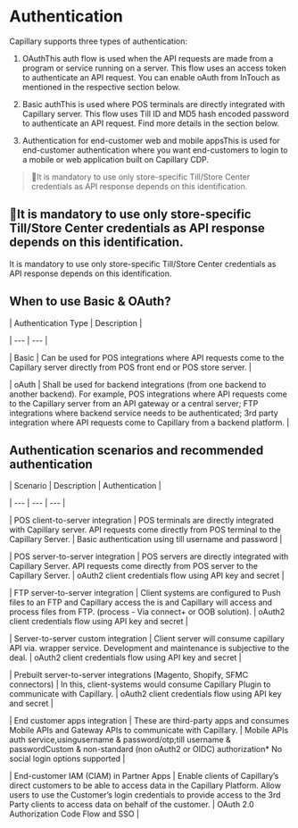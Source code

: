 # Authentication

Capillary supports three types of authentication:

1. OAuthThis auth flow is used when the API requests are made from a program or service running on a server. This flow uses an access token to authenticate an API request. You can enable oAuth from InTouch as mentioned in the respective section below.

2. Basic authThis is used where POS terminals are directly integrated with Capillary server. This flow uses Till ID and MD5 hash encoded password to authenticate an API request. Find more details in the section below.

3. Authentication for end-customer web and mobile appsThis is used for end-customer authentication where you want end-customers to login to a mobile or web application built on Capillary CDP.

> 📘It is mandatory to use only store-specific Till/Store Center credentials as API response depends on this identification.

## 📘It is mandatory to use only store-specific Till/Store Center credentials as API response depends on this identification.

It is mandatory to use only store-specific Till/Store Center credentials as API response depends on this identification.

## When to use Basic & OAuth?

| Authentication Type | Description |

| --- | --- |

| Basic | Can be used for POS integrations where API requests come to the Capillary server directly from POS front end or POS store server. |

| oAuth | Shall be used for backend integrations (from one backend to another backend). For example, POS integrations where API requests come to the Capillary server from an API gateway or a central server; FTP integrations where backend service needs to be authenticated; 3rd party integration where API requests come to Capillary from a backend platform. |



## Authentication scenarios and recommended authentication

| Scenario | Description | Authentication |

| --- | --- | --- |

| POS client-to-server integration | POS terminals are directly integrated with Capillary server. API requests come directly from POS terminal to the Capillary Server. | Basic authentication using till username and password |

| POS server-to-server integration | POS servers are directly integrated with Capillary Server.  API requests come directly from POS server to the Capillary Server. | oAuth2 client credentials flow using API key and secret |

| FTP server-to-server integration | Client  systems are configured to  Push files to an FTP and Capillary access the is  and Capillary will access and process files from FTP. (process - Via connect+ or OOB solution). | oAuth2 client credentials flow using API key and secret |

| Server-to-server custom integration | Client server will consume capillary API via. wrapper service. Development and maintenance is subjective to the deal. | oAuth2 client credentials flow using API key and secret |

| Prebuilt server-to-server integrations (Magento, Shopify, SFMC connectors) | In this, client-systems would consume Capillary Plugin to communicate with Capillary. | oAuth2 client credentials flow using API key and secret |

| End customer apps integration | These are third-party apps and consumes Mobile APIs and Gateway APIs to communicate with Capillary. | Mobile APIs auth service,usingusername & password/otp;till username & passwordCustom & non-standard (non oAuth2 or OIDC) authorization* No social login options supported |

| End-customer IAM (CIAM) in Partner Apps | Enable clients of Capillary’s direct customers to be able to access data in the Capillary Platform. Allow users to use the Customer’s login credentials to provide access to the 3rd Party clients to access data on behalf of the customer. | OAuth 2.0 Authorization Code Flow and SSO |


